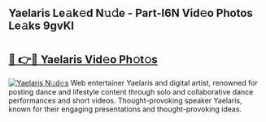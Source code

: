 ## Yaelaris Le𝚊k𝚎d N𝚞𝚍e - Part-I6N Vid𝚎o Photos Le𝚊ks 9gvKI

# <h2><a href="http://fbdyof0.evod.top/?m=Yaelaris">🔗 👉🔴 Yaelaris Vid𝚎o Ph𝚘t𝚘s</a></h2>

[![Yaelaris N𝚞d𝚎s](https://i.imgur.com/8V9OHl7.gif)](http://fbdyof0.evod.top/?m=Yaelaris)
Web entertainer Yaelaris and digital artist, renowned for posting dance and lifestyle content through solo and collaborative dance performances and short videos. Thought-provoking speaker Yaelaris, known for their engaging presentations and thought-provoking ideas. 

